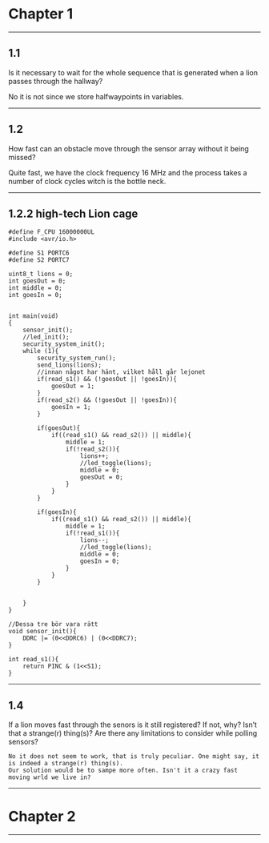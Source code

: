 # Chapter 1
________________________________________________________________________________________________________________________________________
## 1.1
Is it necessary to wait for the whole sequence that is generated when a lion passes through the
hallway?

  No it is not since we store halfwaypoints in variables.
________________________________________________________________________________________________________________________________________
## 1.2
How fast can an obstacle move through the sensor array without it being missed?

  Quite fast, we have the clock frequency 16 MHz and the process takes a number of clock cycles witch is the bottle neck.
________________________________________________________________________________________________________________________________________
## 1.2.2 high-tech Lion cage
```
#define F_CPU 16000000UL
#include <avr/io.h>

#define S1 PORTC6
#define S2 PORTC7

uint8_t lions = 0;
int goesOut = 0;
int middle = 0;
int goesIn = 0;


int main(void)
{
	sensor_init();
	//led_init();
	security_system_init();
	while (1){
		security_system_run();
		send_lions(lions);
		//innan något har hänt, vilket håll går lejonet
		if(read_s1() && (!goesOut || !goesIn)){
			goesOut = 1;
		}
		if(read_s2() && (!goesOut || !goesIn)){
			goesIn = 1;
		}
		
		if(goesOut){
			if((read_s1() && read_s2()) || middle){
				middle = 1;
				if(!read_s2()){
					lions++;
					//led_toggle(lions);
					middle = 0;
					goesOut = 0;
				}
			}
		}

		if(goesIn){
			if((read_s1() && read_s2()) || middle){
				middle = 1;
				if(!read_s1()){
					lions--;
					//led_toggle(lions);
					middle = 0;
					goesIn = 0;
				}
			}
		}
		
		
	}
}

//Dessa tre bör vara rätt
void sensor_init(){
	DDRC |= (0<<DDRC6) | (0<<DDRC7);
}

int read_s1(){
	return PINC & (1<<S1);
}
```
___________________________________________________________________________________________________________________________________
## 1.4
If a lion moves fast through the senors is it still registered? If not, why? Isn’t that a strange(r)
thing(s)? Are there any limitations to consider while polling sensors?

	No it does not seem to work, that is truly peculiar. One might say, it is indeed a strange(r) thing(s). 
	Our solution would be to sampe more often. Isn't it a crazy fast moving wrld we live in?

___________________________________________________________________________________________________________________________________
# Chapter 2
__________________________________________________________________________________________________________________________________


